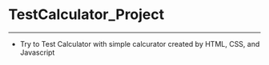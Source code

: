 # TestCalculator_Project
------------------------------------------------
- Try to Test Calculator with simple calcurator created by HTML, CSS, and Javascript
